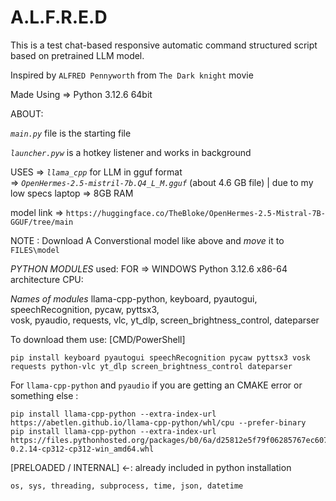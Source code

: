 # A.L.F.R.E.D

This is a test chat-based responsive automatic command structured script based on pretrained LLM model.

Inspired by `ALFRED Pennyworth` from `The Dark knight` movie

Made Using => Python 3.12.6 64bit

ABOUT:

*`main.py`* file is the starting file

*`launcher.pyw`* is a hotkey listener and works in background


USES =>  *`llama_cpp`* for LLM in gguf format \
     =>  *`OpenHermes-2.5-mistril-7b.Q4_L_M.gguf`* (about 4.6 GB file) | due to my low specs laptop => 8GB RAM

model link => `https://huggingface.co/TheBloke/OpenHermes-2.5-Mistral-7B-GGUF/tree/main`

NOTE : Download A Converstional model like above and *move* it to `FILES\model`



*PYTHON MODULES* used:
FOR => WINDOWS Python 3.12.6 x86-64 architecture CPU:

*Names of modules*
    llama-cpp-python, keyboard, pyautogui, speechRecognition, pycaw, pyttsx3, \
    vosk, pyaudio, requests, vlc, yt_dlp, screen_brightness_control, dateparser

To download them use:  [CMD/PowerShell]

    pip install keyboard pyautogui speechRecognition pycaw pyttsx3 vosk requests python-vlc yt_dlp screen_brightness_control dateparser

For `llama-cpp-python` and `pyaudio` if you are getting an CMAKE error or something else :

    pip install llama-cpp-python --extra-index-url https://abetlen.github.io/llama-cpp-python/whl/cpu --prefer-binary
    pip install llama-cpp-python --extra-index-url https://files.pythonhosted.org/packages/b0/6a/d25812e5f79f06285767ec607b39149d02aa3b31d50c2269768f48768930/PyAudio-0.2.14-cp312-cp312-win_amd64.whl 
    

[PRELOADED / INTERNAL] <-: already included in python installation

    os, sys, threading, subprocess, time, json, datetime

